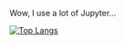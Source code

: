 Wow, I use a lot of Jupyter...

[![Top Langs](https://github-readme-stats.vercel.app/api/top-langs/?username=jamescalam)](https://github.com/anuraghazra/github-readme-stats)
